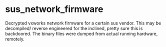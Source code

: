 # sus_network_firmware
Decrypted vxworks network firmware for a certain sus vendor. This may be decompiled/ reverse engineered for the inclined, pretty sure this is backdoored. The binary files were dumped from actual running hardware, remotely.

